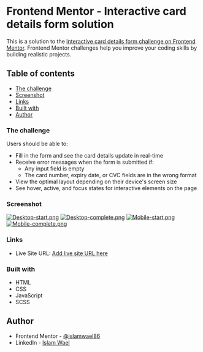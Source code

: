 # Frontend Mentor - Interactive card details form solution

This is a solution to the [Interactive card details form challenge on Frontend Mentor](https://www.frontendmentor.io/challenges/interactive-card-details-form-XpS8cKZDWw). Frontend Mentor challenges help you improve your coding skills by building realistic projects. 

## Table of contents

  - [The challenge](#the-challenge)
  - [Screenshot](#screenshot)
  - [Links](#links)
  - [Built with](#built-with)
  - [Author](#author)

### The challenge

Users should be able to:

- Fill in the form and see the card details update in real-time
- Receive error messages when the form is submitted if:
  - Any input field is empty
  - The card number, expiry date, or CVC fields are in the wrong format
- View the optimal layout depending on their device's screen size
- See hover, active, and focus states for interactive elements on the page

### Screenshot

[![Desktop-start.png](https://i.postimg.cc/7YnDnLKV/Desktop-start.png)](https://postimg.cc/4myrJXk7)
[![Desktop-complete.png](https://i.postimg.cc/nrVT80tM/Desktop-complete.png)](https://postimg.cc/xJ7LMG8S)
[![Mobile-start.png](https://i.postimg.cc/5yjvqGV5/Mobile-start.png)](https://postimg.cc/q6Vzp1gg)
[![Mobile-complete.png](https://i.postimg.cc/tR1N6ZCK/Mobile-complete.png)](https://postimg.cc/rzk4Xp4j)

### Links

- Live Site URL: [Add live site URL here](https://islamwael86.github.io/Interactive-card-details-form/)

### Built with

- HTML
- CSS
- JavaScript
- SCSS

## Author

- Frontend Mentor - [@islamwael86](https://www.frontendmentor.io/profile/islamwael86)
- LinkedIn - [Islam Wael](https://www.linkedin.com/in/islam-wael-808b50252/)
